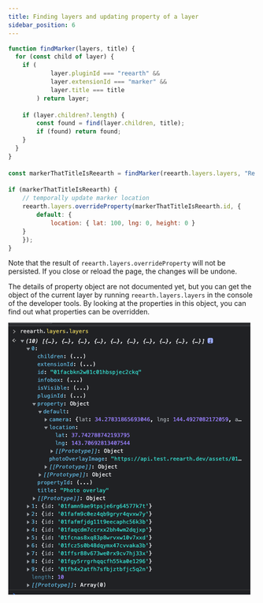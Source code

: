 ```yaml
---
title: Finding layers and updating property of a layer
sidebar_position: 6
---
```


```jsx
function findMarker(layers, title) {
  for (const child of layer) {
    if (
			layer.pluginId === "reearth" &&
			layer.extensionId === "marker" &&
			layer.title === title
		) return layer;

    if (layer.children?.length) {
	    const found = find(layer.children, title);
	    if (found) return found;
    }
  }
}

const markerThatTitleIsReearth = findMarker(reearth.layers.layers, "Re:Earth");

if (markerThatTitleIsReearth) {
	// temporally update marker location
	reearth.layers.overrideProperty(markerThatTitleIsReearth.id, {
		default: {
			location: { lat: 100, lng: 0, height: 0 }
    }	
	});
}
```

Note that the result of `reearth.layers.overrideProperty` will not be persisted. If you close or reload the page, the changes will be undone.

The details of property object are not documented yet, but you can get the object of the current layer by running `reearth.layers.layers` in the console of the developer tools. By looking at the properties in this object, you can find out what properties can be overridden.

![properties](./img/properties.png)